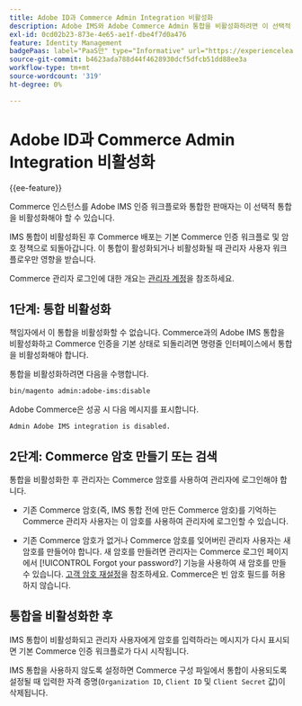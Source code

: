 ```yaml
---
title: Adobe ID과 Commerce Admin Integration 비활성화
description: Adobe IMS와 Adobe Commerce Admin 통합을 비활성화하려면 이 선택적 절차를 따르십시오.
exl-id: 0cd02b23-873e-4e65-ae1f-dbe4f7d0a476
feature: Identity Management
badgePaas: label="PaaS만" type="Informative" url="https://experienceleague.adobe.com/en/docs/commerce/user-guides/product-solutions" tooltip="Adobe Commerce 온 클라우드 프로젝트(Adobe 관리 PaaS 인프라) 및 온프레미스 프로젝트에만 적용됩니다."
source-git-commit: b4623ada788d44f4628930dcf5dfcb51dd88ee3a
workflow-type: tm+mt
source-wordcount: '319'
ht-degree: 0%

---
```


# Adobe ID과 Commerce Admin Integration 비활성화

{{ee-feature}}

Commerce 인스턴스를 Adobe IMS 인증 워크플로와 통합한 판매자는 이 선택적 통합을 비활성화해야 할 수 있습니다.

IMS 통합이 비활성화된 후 Commerce 배포는 기본 Commerce 인증 워크플로 및 암호 정책으로 되돌아갑니다. 이 통합이 활성화되거나 비활성화될 때 관리자 사용자 워크플로우만 영향을 받습니다.

Commerce 관리자 로그인에 대한 개요는 [관리자 계정](https://experienceleague.adobe.com/docs/commerce-admin/start/admin/admin-signin.html)을 참조하세요.

## 1단계: 통합 비활성화

책임자에서 이 통합을 비활성화할 수 없습니다. Commerce과의 Adobe IMS 통합을 비활성화하고 Commerce 인증을 기본 상태로 되돌리려면 명령줄 인터페이스에서 통합을 비활성화해야 합니다.

통합을 비활성화하려면 다음을 수행합니다.

```bash
bin/magento admin:adobe-ims:disable
```

Adobe Commerce은 성공 시 다음 메시지를 표시합니다.

```
Admin Adobe IMS integration is disabled.
```

## 2단계: Commerce 암호 만들기 또는 검색

통합을 비활성화한 후 관리자는 Commerce 암호를 사용하여 관리자에 로그인해야 합니다.

* 기존 Commerce 암호(즉, IMS 통합 전에 만든 Commerce 암호)를 기억하는 Commerce 관리자 사용자는 이 암호를 사용하여 관리자에 로그인할 수 있습니다.

* 기존 Commerce 암호가 없거나 Commerce 암호를 잊어버린 관리자 사용자는 새 암호를 만들어야 합니다. 새 암호를 만들려면 관리자는 Commerce 로그인 페이지에서 [!UICONTROL Forgot your password?] 기능을 사용하여 새 암호를 만들 수 있습니다. [고객 암호 재설정](https://experienceleague.adobe.com/docs/commerce-admin/customers/customer-accounts/configure/password-reset.html)을 참조하세요. Commerce은 빈 암호 필드를 허용하지 않습니다.

## 통합을 비활성화한 후

IMS 통합이 비활성화되고 관리자 사용자에게 암호를 입력하라는 메시지가 다시 표시되면 기본 Commerce 인증 워크플로가 다시 시작됩니다.

IMS 통합을 사용하지 않도록 설정하면 Commerce 구성 파일에서 통합이 사용되도록 설정될 때 입력한 자격 증명(`Organization ID`, `Client ID` 및 `Client Secret` 값)이 삭제됩니다.
